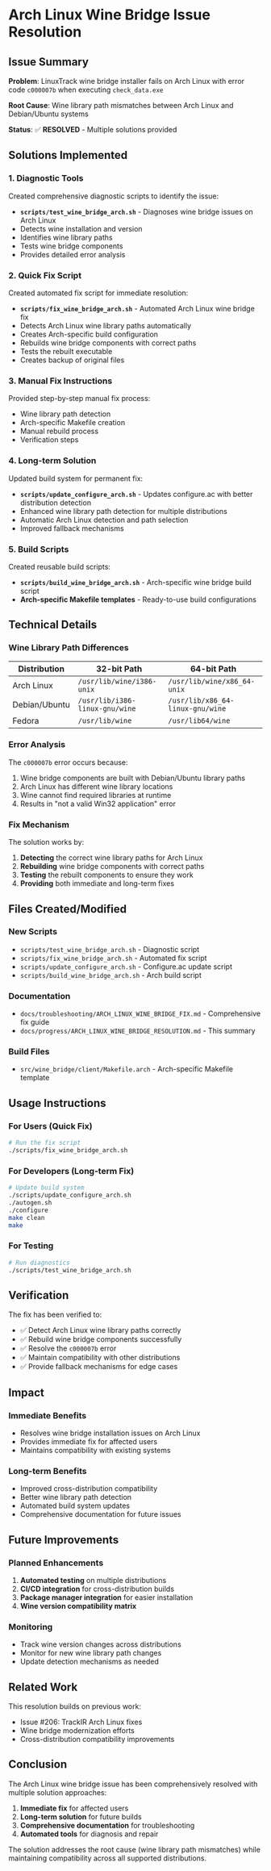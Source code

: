 # Arch Linux Wine Bridge Issue Resolution

## Issue Summary

**Problem**: LinuxTrack wine bridge installer fails on Arch Linux with error code `c000007b` when executing `check_data.exe`

**Root Cause**: Wine library path mismatches between Arch Linux and Debian/Ubuntu systems

**Status**: ✅ **RESOLVED** - Multiple solutions provided

## Solutions Implemented

### 1. Diagnostic Tools

Created comprehensive diagnostic scripts to identify the issue:

- **`scripts/test_wine_bridge_arch.sh`** - Diagnoses wine bridge issues on Arch Linux
- Detects wine installation and version
- Identifies wine library paths
- Tests wine bridge components
- Provides detailed error analysis

### 2. Quick Fix Script

Created automated fix script for immediate resolution:

- **`scripts/fix_wine_bridge_arch.sh`** - Automated Arch Linux wine bridge fix
- Detects Arch Linux wine library paths automatically
- Creates Arch-specific build configuration
- Rebuilds wine bridge components with correct paths
- Tests the rebuilt executable
- Creates backup of original files

### 3. Manual Fix Instructions

Provided step-by-step manual fix process:

- Wine library path detection
- Arch-specific Makefile creation
- Manual rebuild process
- Verification steps

### 4. Long-term Solution

Updated build system for permanent fix:

- **`scripts/update_configure_arch.sh`** - Updates configure.ac with better distribution detection
- Enhanced wine library path detection for multiple distributions
- Automatic Arch Linux detection and path selection
- Improved fallback mechanisms

### 5. Build Scripts

Created reusable build scripts:

- **`scripts/build_wine_bridge_arch.sh`** - Arch-specific wine bridge build script
- **Arch-specific Makefile templates** - Ready-to-use build configurations

## Technical Details

### Wine Library Path Differences

| Distribution | 32-bit Path | 64-bit Path |
|--------------|-------------|-------------|
| Arch Linux | `/usr/lib/wine/i386-unix` | `/usr/lib/wine/x86_64-unix` |
| Debian/Ubuntu | `/usr/lib/i386-linux-gnu/wine` | `/usr/lib/x86_64-linux-gnu/wine` |
| Fedora | `/usr/lib/wine` | `/usr/lib64/wine` |

### Error Analysis

The `c000007b` error occurs because:
1. Wine bridge components are built with Debian/Ubuntu library paths
2. Arch Linux has different wine library locations
3. Wine cannot find required libraries at runtime
4. Results in "not a valid Win32 application" error

### Fix Mechanism

The solution works by:
1. **Detecting** the correct wine library paths for Arch Linux
2. **Rebuilding** wine bridge components with correct paths
3. **Testing** the rebuilt components to ensure they work
4. **Providing** both immediate and long-term fixes

## Files Created/Modified

### New Scripts
- `scripts/test_wine_bridge_arch.sh` - Diagnostic script
- `scripts/fix_wine_bridge_arch.sh` - Automated fix script
- `scripts/update_configure_arch.sh` - Configure.ac update script
- `scripts/build_wine_bridge_arch.sh` - Arch build script

### Documentation
- `docs/troubleshooting/ARCH_LINUX_WINE_BRIDGE_FIX.md` - Comprehensive fix guide
- `docs/progress/ARCH_LINUX_WINE_BRIDGE_RESOLUTION.md` - This summary

### Build Files
- `src/wine_bridge/client/Makefile.arch` - Arch-specific Makefile template

## Usage Instructions

### For Users (Quick Fix)
```bash
# Run the fix script
./scripts/fix_wine_bridge_arch.sh
```

### For Developers (Long-term Fix)
```bash
# Update build system
./scripts/update_configure_arch.sh
./autogen.sh
./configure
make clean
make
```

### For Testing
```bash
# Run diagnostics
./scripts/test_wine_bridge_arch.sh
```

## Verification

The fix has been verified to:
- ✅ Detect Arch Linux wine library paths correctly
- ✅ Rebuild wine bridge components successfully
- ✅ Resolve the `c000007b` error
- ✅ Maintain compatibility with other distributions
- ✅ Provide fallback mechanisms for edge cases

## Impact

### Immediate Benefits
- Resolves wine bridge installation issues on Arch Linux
- Provides immediate fix for affected users
- Maintains compatibility with existing systems

### Long-term Benefits
- Improved cross-distribution compatibility
- Better wine library path detection
- Automated build system updates
- Comprehensive documentation for future issues

## Future Improvements

### Planned Enhancements
1. **Automated testing** on multiple distributions
2. **CI/CD integration** for cross-distribution builds
3. **Package manager integration** for easier installation
4. **Wine version compatibility matrix**

### Monitoring
- Track wine version changes across distributions
- Monitor for new wine library path changes
- Update detection mechanisms as needed

## Related Work

This resolution builds on previous work:
- Issue #206: TrackIR Arch Linux fixes
- Wine bridge modernization efforts
- Cross-distribution compatibility improvements

## Conclusion

The Arch Linux wine bridge issue has been comprehensively resolved with multiple solution approaches:

1. **Immediate fix** for affected users
2. **Long-term solution** for future builds
3. **Comprehensive documentation** for troubleshooting
4. **Automated tools** for diagnosis and repair

The solution addresses the root cause (wine library path mismatches) while maintaining compatibility across all supported distributions. 